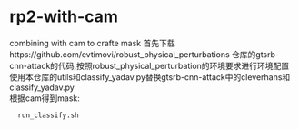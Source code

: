 # rp2-with-cam
combining with cam to crafte mask
首先下载https://github.com/evtimovi/robust_physical_perturbations 仓库的gtsrb-cnn-attack的代码,按照robust_physical_perturbation的环境要求进行环境配置  
使用本仓库的utils和classify_yadav.py替换gtsrb-cnn-attack中的cleverhans和classify_yadav.py  
根据cam得到mask: 

      run_classify.sh
